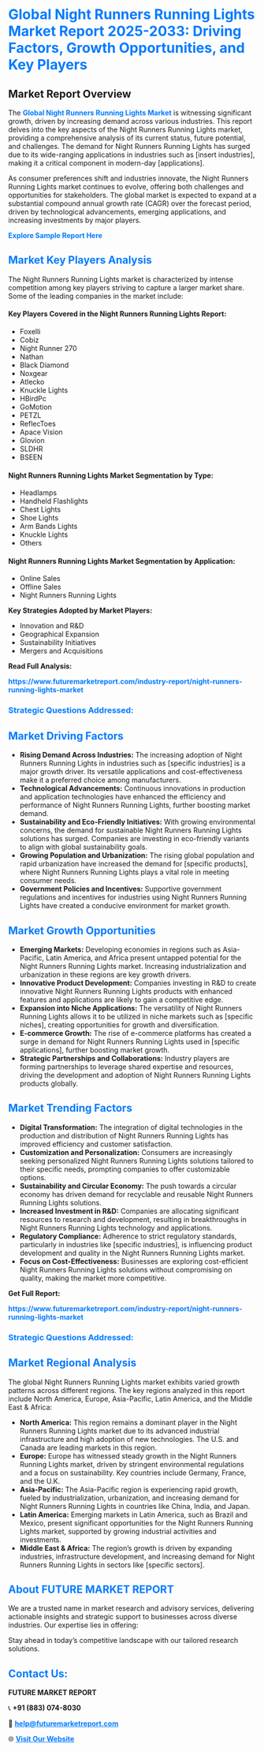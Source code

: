<h1 style="color: #007BFF;">Global Night Runners Running Lights Market Report 2025-2033: Driving Factors, Growth Opportunities, and Key Players</h1>

<section id="overview">
<h2>Market Report Overview</h2>
<p>The <a href="https://www.futuremarketreport.com/industry-report/night-runners-running-lights-market" style="color: #007BFF; text-decoration: none;"><strong>Global Night Runners Running Lights Market</strong></a> is witnessing significant growth, driven by increasing demand across various industries. This report delves into the key aspects of the Night Runners Running Lights market, providing a comprehensive analysis of its current status, future potential, and challenges. The demand for Night Runners Running Lights has surged due to its wide-ranging applications in industries such as [insert industries], making it a critical component in modern-day [applications].</p>
<p>As consumer preferences shift and industries innovate, the Night Runners Running Lights market continues to evolve, offering both challenges and opportunities for stakeholders. The global market is expected to expand at a substantial compound annual growth rate (CAGR) over the forecast period, driven by technological advancements, emerging applications, and increasing investments by major players.</p>
</section>

<section id="overview">
<p><a href="https://www.futuremarketreport.com/request-sample/reportId=120198" style="color: #007BFF; text-decoration: none;"><strong>Explore Sample Report Here</strong></a></p>
</section>

<section id="key-players">
<h2 style="color: #007BFF;">Market Key Players Analysis</h2>
<p>The Night Runners Running Lights market is characterized by intense competition among key players striving to capture a larger market share. Some of the leading companies in the market include:</p>
<h4>Key Players Covered in the Night Runners Running Lights Report:</h4>
<ul><li>Foxelli</li><li>Cobiz</li><li>Night Runner 270</li><li>Nathan</li><li>Black Diamond</li><li>Noxgear</li><li>Atlecko</li><li>Knuckle Lights</li><li>HBirdPc</li><li>GoMotion</li><li>PETZL</li><li>ReflecToes</li><li>Apace Vision</li><li>Glovion</li><li>SLDHR</li><li>BSEEN</li></ul>
<h4>Night Runners Running Lights Market Segmentation by Type:</h4>
<ul><li>Headlamps</li><li>Handheld Flashlights</li><li>Chest Lights</li><li>Shoe Lights</li><li>Arm Bands Lights</li><li>Knuckle Lights</li><li>Others</li></ul>

<h4>Night Runners Running Lights Market Segmentation by Application:</h4>
<ul><li>Online Sales</li><li>Offline Sales</li><li>Night Runners Running Lights</li></ul>
<p><strong>Key Strategies Adopted by Market Players:</strong></p>
<ul>
<li>Innovation and R&D</li>
<li>Geographical Expansion</li>
<li>Sustainability Initiatives</li>
<li>Mergers and Acquisitions</li>
</ul>
</section>

<section>
<p><strong>Read Full Analysis: </strong></p><a href="https://www.futuremarketreport.com/industry-report/night-runners-running-lights-market" style="color: #007BFF; text-decoration: none;"><strong>https://www.futuremarketreport.com/industry-report/night-runners-running-lights-market</strong></a>
<h3 style="color: #007BFF;">Strategic Questions Addressed:</h3>
</section>

<section id="driving-factors">
<h2 style="color: #007BFF;">Market Driving Factors</h2>
<ul>
<li><strong>Rising Demand Across Industries:</strong> The increasing adoption of Night Runners Running Lights in industries such as [specific industries] is a major growth driver. Its versatile applications and cost-effectiveness make it a preferred choice among manufacturers.</li>
<li><strong>Technological Advancements:</strong> Continuous innovations in production and application technologies have enhanced the efficiency and performance of Night Runners Running Lights, further boosting market demand.</li>
<li><strong>Sustainability and Eco-Friendly Initiatives:</strong> With growing environmental concerns, the demand for sustainable Night Runners Running Lights solutions has surged. Companies are investing in eco-friendly variants to align with global sustainability goals.</li>
<li><strong>Growing Population and Urbanization:</strong> The rising global population and rapid urbanization have increased the demand for [specific products], where Night Runners Running Lights plays a vital role in meeting consumer needs.</li>
<li><strong>Government Policies and Incentives:</strong> Supportive government regulations and incentives for industries using Night Runners Running Lights have created a conducive environment for market growth.</li>
</ul>
</section>

<section id="growth-opportunities">
<h2 style="color: #007BFF;">Market Growth Opportunities</h2>
<ul>
<li><strong>Emerging Markets:</strong> Developing economies in regions such as Asia-Pacific, Latin America, and Africa present untapped potential for the Night Runners Running Lights market. Increasing industrialization and urbanization in these regions are key growth drivers.</li>
<li><strong>Innovative Product Development:</strong> Companies investing in R&D to create innovative Night Runners Running Lights products with enhanced features and applications are likely to gain a competitive edge.</li>
<li><strong>Expansion into Niche Applications:</strong> The versatility of Night Runners Running Lights allows it to be utilized in niche markets such as [specific niches], creating opportunities for growth and diversification.</li>
<li><strong>E-commerce Growth:</strong> The rise of e-commerce platforms has created a surge in demand for Night Runners Running Lights used in [specific applications], further boosting market growth.</li>
<li><strong>Strategic Partnerships and Collaborations:</strong> Industry players are forming partnerships to leverage shared expertise and resources, driving the development and adoption of Night Runners Running Lights products globally.</li>
</ul>
</section>

<section id="trending-factors">
<h2 style="color: #007BFF;">Market Trending Factors</h2>
<ul>
<li><strong>Digital Transformation:</strong> The integration of digital technologies in the production and distribution of Night Runners Running Lights has improved efficiency and customer satisfaction.</li>
<li><strong>Customization and Personalization:</strong> Consumers are increasingly seeking personalized Night Runners Running Lights solutions tailored to their specific needs, prompting companies to offer customizable options.</li>
<li><strong>Sustainability and Circular Economy:</strong> The push towards a circular economy has driven demand for recyclable and reusable Night Runners Running Lights solutions.</li>
<li><strong>Increased Investment in R&D:</strong> Companies are allocating significant resources to research and development, resulting in breakthroughs in Night Runners Running Lights technology and applications.</li>
<li><strong>Regulatory Compliance:</strong> Adherence to strict regulatory standards, particularly in industries like [specific industries], is influencing product development and quality in the Night Runners Running Lights market.</li>
<li><strong>Focus on Cost-Effectiveness:</strong> Businesses are exploring cost-efficient Night Runners Running Lights solutions without compromising on quality, making the market more competitive.</li>
</ul>
</section>

<section>
<p><strong>Get Full Report: </strong></p><a href="https://www.futuremarketreport.com/industry-report/night-runners-running-lights-market" style="color: #007BFF; text-decoration: none;"><strong>https://www.futuremarketreport.com/industry-report/night-runners-running-lights-market</strong></a>
<h3 style="color: #007BFF;">Strategic Questions Addressed:</h3>
</section>


<section id="regional-analysis">
<h2 style="color: #007BFF;">Market Regional Analysis</h2>
<p>The global Night Runners Running Lights market exhibits varied growth patterns across different regions. The key regions analyzed in this report include North America, Europe, Asia-Pacific, Latin America, and the Middle East & Africa:</p>
<ul>
<li><strong>North America:</strong> This region remains a dominant player in the Night Runners Running Lights market due to its advanced industrial infrastructure and high adoption of new technologies. The U.S. and Canada are leading markets in this region.</li>
<li><strong>Europe:</strong> Europe has witnessed steady growth in the Night Runners Running Lights market, driven by stringent environmental regulations and a focus on sustainability. Key countries include Germany, France, and the U.K.</li>
<li><strong>Asia-Pacific:</strong> The Asia-Pacific region is experiencing rapid growth, fueled by industrialization, urbanization, and increasing demand for Night Runners Running Lights in countries like China, India, and Japan.</li>
<li><strong>Latin America:</strong> Emerging markets in Latin America, such as Brazil and Mexico, present significant opportunities for the Night Runners Running Lights market, supported by growing industrial activities and investments.</li>
<li><strong>Middle East & Africa:</strong> The region’s growth is driven by expanding industries, infrastructure development, and increasing demand for Night Runners Running Lights in sectors like [specific sectors].</li>
</ul>
</section>

<footer>
<h2 style="color: #007BFF;">About FUTURE MARKET REPORT</h2>
<p>We are a trusted name in market research and advisory services, delivering actionable insights and strategic support to businesses across diverse industries. Our expertise lies in offering:</p>

<p>Stay ahead in today’s competitive landscape with our tailored research solutions.</p>

<h2 style="color: #007BFF;">Contact Us:</h2>
<p><strong>FUTURE MARKET REPORT</strong></p>
<p>📞 <strong>+91 (883) 074-8030</strong></p>
<p>📧 <strong><a href="mailto:help@futuremarketreport.com" style="color: #007BFF;">help@futuremarketreport.com</a></strong></p>
<p>🌐 <strong><a href="https://www.futuremarketreport.com/" style="color: #007BFF;">Visit Our Website</a></strong></p>
</footer>